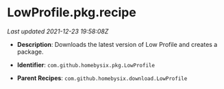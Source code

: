 # LowProfile.pkg.recipe

_Last updated 2021-12-23 19:58:08Z_

- **Description**: Downloads the latest version of Low Profile and creates a package.

- **Identifier**: `com.github.homebysix.pkg.LowProfile`

- **Parent Recipes**: `com.github.homebysix.download.LowProfile`